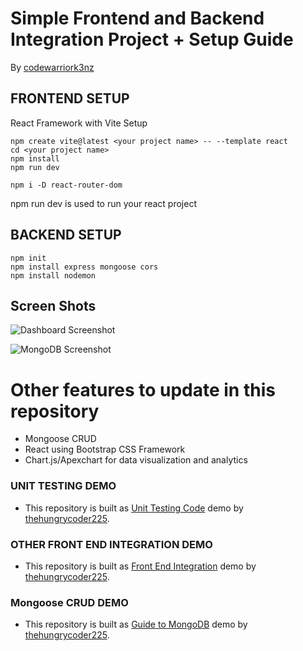 # Simple Frontend and Backend Integration Project + Setup Guide

By [codewarriork3nz](https://github.com/3612kenken/)

## FRONTEND SETUP

React Framework with Vite Setup

```
npm create vite@latest <your project name> -- --template react
cd <your project name>
npm install
npm run dev

npm i -D react-router-dom
```

npm run dev is used to run your react project

## BACKEND SETUP

```
npm init
npm install express mongoose cors
npm install nodemon
```

## Screen Shots
![Dashboard Screenshot ]([dashboard.png])

![MongoDB Screenshot ]([database.png])

# Other features to update in this repository

- Mongoose CRUD
- React using Bootstrap CSS Framework
- Chart.js/Apexchart for data visualization and analytics

### UNIT TESTING DEMO

- This repository is built as [Unit Testing Code](https://github.com/thehungrycoder225/unit-test-demo.git) demo by [thehungrycoder225](https://github.com/thehungrycoder225/).

### OTHER FRONT END INTEGRATION DEMO

- This repository is built as [Front End Integration](https://github.com/thehungrycoder225/demo-frontend-integration.git) demo by [thehungrycoder225](https://github.com/thehungrycoder225/).

### Mongoose CRUD DEMO

- This repository is built as [Guide to MongoDB](https://github.com/thehungrycoder225/guide-to-mongodb.git) demo by [thehungrycoder225](https://github.com/thehungrycoder225/).
